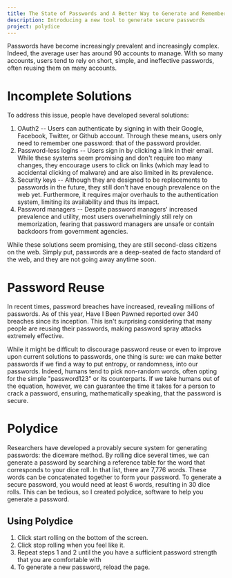 ```yaml
---
title: The State of Passwords and A Better Way to Generate and Remember Secure Passwords
description: Introducing a new tool to generate secure passwords
project: polydice
---
```


Passwords have become increasingly prevalent and increasingly complex. Indeed, the average user has around 90 accounts to manage. With so many accounts, users tend to rely on short, simple, and ineffective passwords, often reusing them on many accounts. 

# Incomplete Solutions
To address this issue, people have developed several solutions:
1. OAuth2 -- Users can authenticate by signing in with their Google, Facebook, Twitter, or Github account. Through these means, users only need to remember one password: that of the password provider. 
2. Password-less logins -- Users sign in by clicking a link in their email. While these systems seem promising and don't require too many changes, they encourage users to click on links (which may lead to accidental clicking of malware) and are also limited in its prevalence.
3. Security keys -- Although they are designed to be replacements to passwords in the future, they still don't have enough prevalence on the web yet. Furthermore, it requires major overhauls to the authentication system, limiting its availability and thus its impact.
4. Password managers -- Despite password managers' increased prevalence and utility, most users overwhelmingly still rely on memorization, fearing that password managers are unsafe or contain backdoors from government agencies.

While these solutions seem promising, they are still second-class citizens on the web. Simply put, passwords are a deep-seated de facto standard of the web, and they are not going away anytime soon.

# Password Reuse
In recent times, password breaches have increased, revealing millions of passwords. As of this year, Have I Been Pawned reported over 340 breaches since its inception. This isn't surprising considering that many people are reusing their passwords, making password spray attacks extremely effective.

While it might be difficult to discourage password reuse or even to improve upon current solutions to passwords, one thing is sure: we can make better passwords if we find a way to put entropy, or randomness, into our passwords. Indeed, humans tend to pick non-random words, often opting for the simple "password123" or its counterparts. If we take humans out of the equation, however, we can guarantee the time it takes for a person to crack a password, ensuring, mathematically speaking, that the password is secure.

# Polydice
Researchers have developed a provably secure system for generating passwords: the diceware method. By rolling dice several times, we can generate a password by searching a reference table for the word that corresponds to your dice roll. In that list, there are 7,776 words. These words can be concatenated together to form your password. To generate a secure password, you would need at least 6 words, resulting in 30 dice rolls. This can be tedious, so I created polydice, software to help you generate a password.

## Using Polydice

1. Click start rolling on the bottom of the screen.
2. Click stop rolling when you feel like it.
3. Repeat steps 1 and 2 until the you have a sufficient password strength that you are comfortable with
4. To generate a new password, reload the page.
